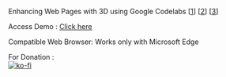 Enhancing Web Pages with 3D using Google Codelabs [<a href="https://codelabs.developers.google.com/codelabs/model-viewer">1</a>] [<a href="https://github.com/googlecodelabs/model-viewer-codelab">2</a>] [<a href="https://modelviewer.dev/index.html">3</a>]

Access Demo : <a href="https://dragonwolverines.github.io/TryWeb3D/">Click here</a>

Compatible Web Browser: Works only with Microsoft Edge

For Donation : <br>
[![ko-fi](https://www.ko-fi.com/img/githubbutton_sm.svg)](https://ko-fi.com/ashumeow)
